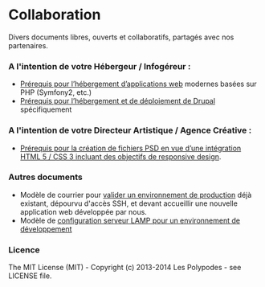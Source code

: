 Collaboration
=============

Divers documents libres, ouverts et collaboratifs, partagés avec nos partenaires.


### A l'intention de votre Hébergeur / Infogéreur :

* [Prérequis pour l’hébergement d’applications web](Prerequis-pour-l-hebergement-d-applications-web.md) modernes basées sur PHP (Symfony2, etc.)
* [Prérequis pour l’hébergement et de déploiement de Drupal](Prerequis-pour-le-deploiement-de-Drupal.md) spécifiquement

### A l'intention de votre Directeur Artistique / Agence Créative :

* [Prérequis pour la création de fichiers PSD en vue d’une intégration HTML 5 / CSS 3 incluant des objectifs de responsive design](Prerequis-pour-la-creation-de-PSD.md).
 
### Autres documents

* Modèle de courrier pour [valider un environnement de production](Conf-de-prod.md) déjà existant, dépourvu d'accès SSH, et devant accueillir une nouvelle application web développée par nous.
* Modèle de [configuration serveur LAMP pour un environnement de développement](dev.server.installation.md)

### Licence

The MIT License (MIT) - Copyright (c) 2013-2014 Les Polypodes - see LICENSE file.

